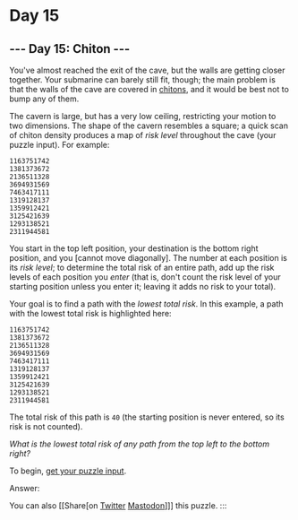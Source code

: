 # Day 15

\-\-- Day 15: Chiton \-\--
--------------------------

You\'ve almost reached the exit of the cave, but the walls are getting
closer together. Your submarine can barely still fit, though; the main
problem is that the walls of the cave are covered in
[chitons](https://en.wikipedia.org/wiki/Chiton), and it would be best
not to bump any of them.

The cavern is large, but has a very low ceiling, restricting your motion
to two dimensions. The shape of the cavern resembles a square; a quick
scan of chiton density produces a map of *risk level* throughout the
cave (your puzzle input). For example:

    1163751742
    1381373672
    2136511328
    3694931569
    7463417111
    1319128137
    1359912421
    3125421639
    1293138521
    2311944581

You start in the top left position, your destination is the bottom right
position, and you [cannot move
diagonally].
The number at each position is its *risk level*; to determine the total
risk of an entire path, add up the risk levels of each position you
*enter* (that is, don\'t count the risk level of your starting position
unless you enter it; leaving it adds no risk to your total).

Your goal is to find a path with the *lowest total risk*. In this
example, a path with the lowest total risk is highlighted here:

    1163751742
    1381373672
    2136511328
    3694931569
    7463417111
    1319128137
    1359912421
    3125421639
    1293138521
    2311944581

The total risk of this path is `40` (the starting position is never
entered, so its risk is not counted).

*What is the lowest total risk of any path from the top left to the
bottom right?*

To begin, [get your puzzle input](15/input).

Answer:

You can also [\[Share[on
[Twitter](https://twitter.com/intent/tweet?text=%22Chiton%22+%2D+Day+15+%2D+Advent+of+Code+2021&url=https%3A%2F%2Fadventofcode%2Ecom%2F2021%2Fday%2F15&related=ericwastl&hashtags=AdventOfCode)
[Mastodon](javascript:void(0);)]\]] this puzzle.
:::
